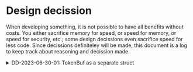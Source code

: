 # Design decission

When developing something, it is not possible to have all benefits without
costs. You either sacrifice memory for speed, or speed for memory, or speed for
security, etc.; some design decissions even sacrifice speed for less code. Since
decissions definiteley will be made, this document is a log to keep track about
reasoning and decission made.

<details>
<summary>DD-2023-06-30-01: TokenBuf as a separate struct</summary>
When i started to implement Tokenizer, i used simple Vec as a token buffer. It
turned out not to be a good enough idea. The problem with that approach is that
there is a function Tokenizer.tokenbuf_push which takes &mut Tokenizer, but in
some cases when analyzing input source we take `&self.region[index]` reference,
thus it makes it impossible to push any new token while read reference is held.
This is imposed by Rust's borrow checker.

Thus i have decided to refactor TokenBuf out as a separate struct. For now it
is not intended to be used by anything else but Tokenizer, thus will not move it
to separate module.

Now it is possible to access input source and tokenbuf at the same time using
```rust
let src = &self.region[index];
let tb = &mut self.tokenbuf;
```
</details>



<!-- EOF -->